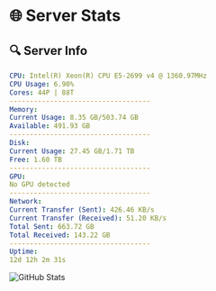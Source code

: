 # 🌐 Server Stats
## 🔍 Server Info
```yaml
CPU: Intel(R) Xeon(R) CPU E5-2699 v4 @ 1360.97MHz
CPU Usage: 6.90%
Cores: 44P | 88T
-----------------------------------
Memory:
Current Usage: 8.35 GB/503.74 GB
Available: 491.93 GB
-----------------------------------
Disk:
Current Usage: 27.45 GB/1.71 TB
Free: 1.60 TB
-----------------------------------
GPU:
No GPU detected
-----------------------------------
Network:
Current Transfer (Sent): 426.46 KB/s
Current Transfer (Received): 51.20 KB/s
Total Sent: 663.72 GB
Total Received: 143.22 GB
-----------------------------------
Uptime:
12d 12h 2m 31s
```
![GitHub Stats](https://img.shields.io/badge/Updated-2025-05-02_05:11:19-blue)